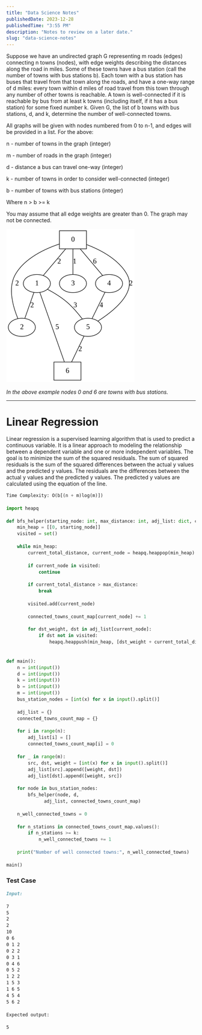 ```yaml
---
title: "Data Science Notes"
publishedDate: 2023-12-28
publishedTime: "3:55 PM"
description: "Notes to review on a later date."
slug: "data-science-notes"
---
```


Suppose we have an undirected graph G representing m roads (edges) connecting n towns (nodes), with edge weights describing the distances along the road in miles.
Some of these towns have a bus station (call the number of towns with bus stations b).
Each town with a bus station has buses that travel from that town along the roads, and have a one-way range of d miles: every town within d miles of road travel from this town through any number of other towns is reachable.
A town is well-connected if it is reachable by bus from at least k towns (including itself, if it has a bus station) for some fixed number k.
Given G, the list of b towns with bus stations, d, and k, determine the number of well-connected towns.

All graphs will be given with nodes numbered from 0 to n-1, and edges will be provided in a list. For the above:

n - number of towns in the graph (integer)

m - number of roads in the graph (integer)

d - distance a bus can travel one-way (integer)

k - number of towns in order to consider well-connected (integer)

b - number of towns with bus stations (integer)

Where n > b >= k

You may assume that all edge weights are greater than 0. The graph may not be connected.

![Example Graph](../../images/well_connected_towns_example.png)

_In the above example nodes 0 and 6 are towns with bus stations._

---

# Linear Regression

Linear regression is a supervised learning algorithm that is used to predict a continuous variable. It is a linear approach to modeling the relationship between a dependent variable and one or more independent variables. The goal is to minimize the sum of the squared residuals. The sum of squared residuals is the sum of the squared differences between the actual y values and the predicted y values. The residuals are the differences between the actual y values and the predicted y values. The predicted y values are calculated using the equation of the line.

<div class="mb-2"></div>

```python
Time Complexity: O(b[(n + m)log(m)])

import heapq

def bfs_helper(starting_node: int, max_distance: int, adj_list: dict, connected_towns_count_map: dict):
    min_heap = [[0, starting_node]]
    visited = set()

    while min_heap:
        current_total_distance, current_node = heapq.heappop(min_heap)

        if current_node in visited:
            continue

        if current_total_distance > max_distance:
            break

        visited.add(current_node)

        connected_towns_count_map[current_node] += 1

        for dst_weight, dst in adj_list[current_node]:
            if dst not in visited:
                heapq.heappush(min_heap, [dst_weight + current_total_distance, dst])


def main():
    n = int(input())
    d = int(input())
    k = int(input())
    b = int(input())
    m = int(input())
    bus_station_nodes = [int(x) for x in input().split()]

    adj_list = {}
    connected_towns_count_map = {}

    for i in range(n):
        adj_list[i] = []
        connected_towns_count_map[i] = 0

    for _ in range(m):
        src, dst, weight = [int(x) for x in input().split()]
        adj_list[src].append([weight, dst])
        adj_list[dst].append([weight, src])

    for node in bus_station_nodes:
        bfs_helper(node, d,
              adj_list, connected_towns_count_map)

    n_well_connected_towns = 0

    for n_stations in connected_towns_count_map.values():
        if n_stations >= k:
            n_well_connected_towns += 1

    print("Number of well connected towns:", n_well_connected_towns)

main()
```

<div class="mb-2"></div>

### Test Case

```md
Input:

7
5
2
2
10
0 6
0 1 2
0 2 2
0 3 1
0 4 6
0 5 2
1 2 2
1 5 3
1 6 5
4 5 4
5 6 2

Expected output:

5
```
